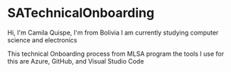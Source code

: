 # SATechnicalOnboarding
Hi, I'm Camila Quispe, I'm from Bolivia
I am currently studying computer science and electronics

This technical Onboarding process from MLSA program
the tools I use for this are Azure, GitHub, and Visual Studio Code
